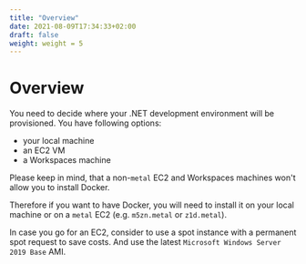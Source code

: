 ```yaml
---
title: "Overview"
date: 2021-08-09T17:34:33+02:00
draft: false
weight: weight = 5
---
```


# Overview

You need to decide where your .NET development environment will be provisioned. You have following options:

- your local machine
- an EC2 VM
- a Workspaces machine

Please keep in mind, that a non-`metal` EC2 and Workspaces machines won't allow you to install Docker.

Therefore if you want to have Docker, you will need to install it on your local machine or on a `metal` EC2 (e.g. `m5zn.metal` or `z1d.metal`).

In case you go for an EC2, consider to use a spot instance with a permanent spot request to save costs. And use the latest `Microsoft Windows Server 2019 Base` AMI.

